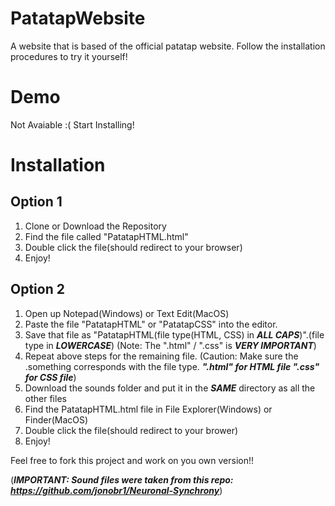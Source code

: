 # PatatapWebsite
A website that is based of the official patatap website. Follow the installation procedures to try it yourself!

# Demo
Not Avaiable :(
Start Installing!  

# Installation
## Option 1
1. Clone or Download the Repository
2. Find the file called "PatatapHTML.html"
3. Double click the file(should redirect to your browser)
4. Enjoy!
## Option 2
1. Open up Notepad(Windows) or Text Edit(MacOS)
2. Paste the file "PatatapHTML" or "PatatapCSS" into the editor.
3. Save that file as "PatatapHTML(file type(HTML, CSS) in ***ALL CAPS***)".(file type in ***LOWERCASE***) (Note: The ".html" / ".css" is ***VERY IMPORTANT***)
4. Repeat above steps for the remaining file. (Caution: Make sure the .something corresponds with the file type. ***".html" for HTML file ".css" for CSS file***)
5. Download the sounds folder and put it in the ***SAME*** directory as all the other files
6. Find the PatatapHTML.html file in File Explorer(Windows) or Finder(MacOS)
7. Double click the file(should redirect to your brower)
8. Enjoy!

Feel free to fork this project and work on you own version!!

(***IMPORTANT: Sound files were taken from this repo: https://github.com/jonobr1/Neuronal-Synchrony***)
